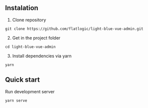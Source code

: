

## Instalation 

1. Clone repository
```shell
git clone https://github.com/flatlogic/light-blue-vue-admin.git
```
2. Get in the project folder
```shell
cd light-blue-vue-admin
```
3. Install dependencies via yarn
```shell
yarn
```

## Quick start
Run development server
```shell
yarn serve
```

